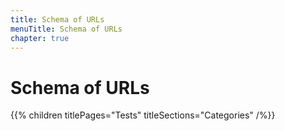```yaml
---
title: Schema of URLs
menuTitle: Schema of URLs
chapter: true
---
```


# Schema of URLs

{{% children titlePages="Tests" titleSections="Categories" /%}}
